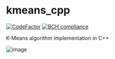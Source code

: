 # kmeans_cpp
[![CodeFactor](https://www.codefactor.io/repository/github/amrukwa/kmeans_cpp/badge)](https://www.codefactor.io/repository/github/amrukwa/kmeans_cpp)
[![BCH compliance](https://bettercodehub.com/edge/badge/amrukwa/kmeans_cpp?branch=master)](https://bettercodehub.com/)

K-Means algorithm implementation in C++

![image](https://user-images.githubusercontent.com/57860857/84648312-25143500-af05-11ea-98ec-d2cf42194871.png)
